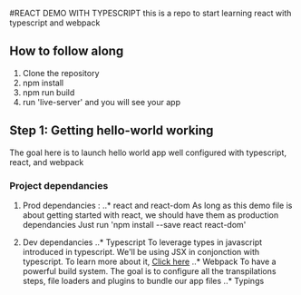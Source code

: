 #REACT DEMO WITH TYPESCRIPT
this is a repo to start learning react with typescript and webpack

## How to follow along
1. Clone the repository
2. npm install
3. npm run build 
4. run 'live-server' and you will see your app

## Step 1: Getting hello-world working
The goal here is to launch hello world app well configured with typescript, react, and webpack

### Project dependancies
1. Prod dependancies :
..* react and react-dom 
As long as this demo file is about getting started with react, we should have them as production dependancies 
Just run 'npm install --save react react-dom'

2. Dev dependancies
..* Typescript
To leverage types in javascript introduced in typescript. We'll be using JSX in conjonction with typescript. To learn more about it, [Click here](https://basarat.gitbooks.io/typescript/docs/jsx/tsx.html)
..* Webpack
To have a powerful build system. The goal is to configure all the transpilations steps, file loaders and plugins to bundle our app files
..* Typings 
